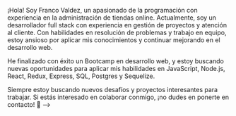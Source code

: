 ¡Hola! Soy Franco Valdez, un apasionado de la programación con experiencia en la administración de tiendas online. Actualmente, soy un desarrollador full stack con experiencia en gestión de proyectos y atención al cliente. Con habilidades en resolución de problemas y trabajo en equipo, estoy ansioso por aplicar mis conocimientos y continuar mejorando en el desarrollo web.

He finalizado con éxito un Bootcamp en desarrollo web, y estoy buscando nuevas oportunidades para aplicar mis habilidades en JavaScript, Node.js, React, Redux, Express, SQL, Postgres y Sequelize.

Siempre estoy buscando nuevos desafíos y proyectos interesantes para trabajar. Si estás interesado en colaborar conmigo, ¡no dudes en ponerte en contacto! 📧
-->
